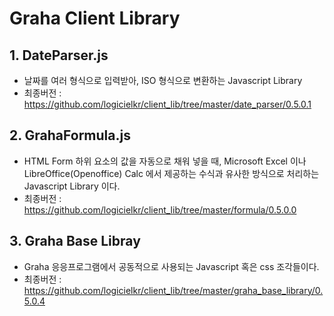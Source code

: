 # Graha Client Library

## 1. DateParser.js

- 날짜를 여러 형식으로 입력받아, ISO 형식으로 변환하는 Javascript Library
- 최종버전 : https://github.com/logicielkr/client_lib/tree/master/date_parser/0.5.0.1

## 2. GrahaFormula.js

- HTML Form 하위 요소의 값을 자동으로 채워 넣을 때, Microsoft Excel 이나 LibreOffice(Openoffice) Calc 에서 제공하는 수식과 유사한 방식으로 처리하는 Javascript Library 이다.
- 최종버전 : https://github.com/logicielkr/client_lib/tree/master/formula/0.5.0.0

## 3. Graha Base Libray

- Graha 응응프로그램에서 공동적으로 사용되는 Javascript 혹은 css 조각들이다.
- 최종버전 : https://github.com/logicielkr/client_lib/tree/master/graha_base_library/0.5.0.4